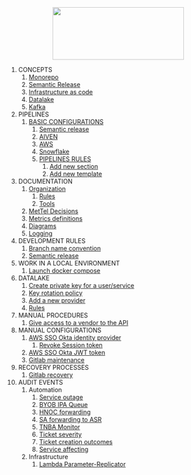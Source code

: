 <div align="center">
<img src="http://photos.prnewswire.com/prnfull/20141022/153661LOGO?p=publish"  width="300" height="120">
</div>

1. CONCEPTS
   1. [Monorepo]() 
   2. [Semantic Release]()
   3. [Infrastructure as code]()
   4. [Datalake]()
   5. [Kafka]()
2. PIPELINES
   1. [BASIC CONFIGURATIONS](pipeline/BASIC_CI_CONFIGURATION.md)
      1. [Semantic release](pipeline/BASIC_CI_CONFIGURATION.md#11-semantic-release)
      2. [AIVEN](pipeline/BASIC_CI_CONFIGURATION.md#12-aiven)
      3. [AWS](pipeline/BASIC_CI_CONFIGURATION.md#13-aws)
      4. [Snowflake]()
      5. [PIPELINES RULES](pipeline/PIPELINE_RULES.md)
         1. [Add new section](pipeline/PIPELINE_RULES.md#add-new-section)
         2. [Add new template](pipeline/PIPELINE_RULES.md#add-new-template)
3. DOCUMENTATION
   1. [Organization](DOCUMENTATION.md#1-docs-organization)
      1. [Rules](DOCUMENTATION.md#2-rules)
      2. [Tools](DOCUMENTATION.md#3-tools)
   2. [MetTel Decisions](decisions/README.md)
   3. [Metrics definitions](metrics-definitions/README.md)
   4. [Diagrams](diagrams/README.md)
   5. [Logging](logging/README.md)
4. DEVELOPMENT RULES
   1. [Branch name convention]()
   2. [Semantic release]()
5. WORK IN A LOCAL ENVIRONMENT
   1. [Launch docker compose](kafka/LAUNCH_DOCKER_COMPOSE.md)
6. DATALAKE
   1. [Create private key for a user/service](snowflake/README.md#1-create-a-private-key-for-a-user)
   2. [Key rotation policy](snowflake/README.md#2-key-rotation-policy)
   2. [Add a new provider](snowflake/README.md#3-add-a-new-provider)
   2. [Rules](snowflake/README.md#4-rules)
7. MANUAL PROCEDURES
   1. [Give access to a vendor to the API](procedures/API_VENDOR_ACCESS.md)
8. MANUAL CONFIGURATIONS
   1. [AWS SSO Okta identity provider](manual_configurations/OKTA_CONFIGURATIONS.md)
      1. [Revoke Session token](manual_configurations/OKTA_CONFIGURATIONS.md#revoke-permissions)
   2. [AWS SSO Okta JWT token](manual_configurations/OKTA_JWT.md)
   3. [Gitlab maintenance](manual_configurations/GITLAB_MAINTENANCE.md)
9. RECOVERY PROCESSES
   1. [Gitlab recovery](recovery_processes/GITLAB_RECOVERY.md)
10. AUDIT EVENTS
    1. Automation
       1. [Service outage](logging/events/1-service-outage.md)
       2. [BYOB IPA Queue](logging/events/2-BYOB-IPA-queue.md)
       3. [HNOC forwarding](logging/events/3-HNOC-forwarding.md)
       4. [SA forwarding to ASR](logging/events/4-SA-forward-to-ASR.md)
       5. [TNBA Monitor](logging/events/5-TNBA-monitor.md)
       6. [Ticket severity](logging/events/6-ticket-severity.md) 
       7. [Ticket creation outcomes](logging/events/7-ticket-creation-outcome.md)
       8. [Service affecting](logging/events/8-service-affecting.md)
    2. Infrastructure
       1. [Lambda Parameter-Replicator](lambda/PARAMETER_REPLICATOR.md)

